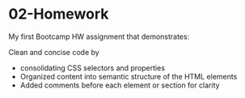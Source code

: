 # 02-Homework
My first Bootcamp HW assignment that demonstrates:

Clean and concise code by 
- consolidating CSS selectors and properties 
- Organized content into semantic structure of the HTML elements
- Added comments before each element or section for clarity
